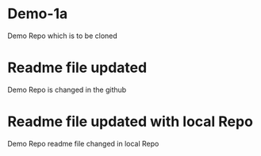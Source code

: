 # Demo-1a
Demo Repo which is to be cloned
# Readme file updated
Demo Repo is changed in the github
# Readme file updated with local Repo
Demo Repo readme file changed in local Repo
